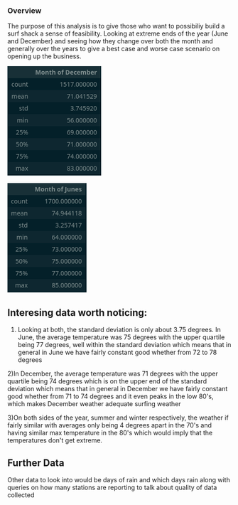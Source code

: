 ### Overview
The purpose of this analysis is to give those who want to possibiliy build a surf
shack a sense of feasibility.  Looking at extreme ends of the year (June and December)
and seeing how they change over both the month and generally over the years to give a
best case and worse case scenario on opening up the business.

![Alt text](resources/summary_of_December.png?raw=true "December")

![Alt text](resources/summary_of_June.png?raw=true "June")

## Interesing data worth noticing:

1) Looking at both, the standard deviation is only about 3.75 degrees.  In June, the average temperature was 75 degrees with the upper quartile being 77 degrees, well within the standard deviation which means that in general in June we have fairly constant good whether from 72 to 78 degrees

2)In December, the average temperature was 71 degrees with the upper quartile being 74 degrees which is on the upper end of the standard deviation which means that in general in December we have fairly constant good whether from 71 to 74 degrees and it even peaks in the low 80's, which makes December weather adequate surfing weather

3)On both sides of the year, summer and winter respectively, the weather if fairly similar with averages only being 4 degrees apart in the 70's and having similar max temperature in the 80's which would imply that the temperatures don't get extreme.

## Further Data
Other data to look into would be days of rain and which days rain along with queries on how many stations are reporting to talk about quality of data collected